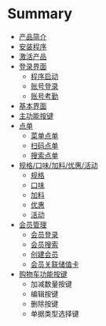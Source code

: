 # Summary

* [产品简介](README.md)
* [安装程序](安装程序.md)
* [激活产品](激活产品.md)
* [登录界面](登录界面.md)
   * [程序启动](程序启动.md)
   * [账号登录](账号登录.md)
   * [账号考勤](账号考勤.md)
* [基本界面](基本界面.md)
* [主功能按键](主功能按键.md)
* [点单](点单.md)
   * [菜单点单](菜单点单.md)
   * [扫码点单](扫码点单.md)
   * [搜索点单](搜索点单.md)
* [规格/口味/加料/优惠/活动](规格口味加料.md)
   * [规格](规格.md)
   * [口味](口味.md)
   * [加料](加料.md)
   * [优惠](优惠.md)
   * [活动](活动.md)
* [会员管理](会员管理.md)
   * [会员登录](会员登录.md)
   * [会员搜索](会员搜索.md)
   * [创建会员](创建会员.md)
   * [会员关联储值卡](会员关联储值卡.md)
* [购物车功能按键](购物车功能按键.md)
   * 加减数量按键
   * 编辑按键
   * 删除按键
   * 单据类型选择键

